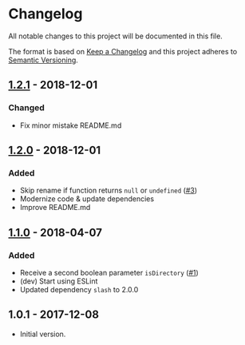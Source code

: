 # Changelog
All notable changes to this project will be documented in this file.

The format is based on [Keep a Changelog](http://keepachangelog.com/en/1.0.0/)
and this project adheres to [Semantic Versioning](http://semver.org/spec/v2.0.0.html).

<!-- ## [Unreleased] -->

## [1.2.1] - 2018-12-01
### Changed
- Fix minor mistake README.md

## [1.2.0] - 2018-12-01
### Added
- Skip rename if function returns `null` or `undefined` ([#3](https://github.com/papb/batch-rename-by-function/issues/3))
- Modernize code & update dependencies
- Improve README.md

## [1.1.0] - 2018-04-07
### Added
- Receive a second boolean parameter `isDirectory` ([#1](https://github.com/papb/batch-rename-by-function/issues/1))
- (dev) Start using ESLint
- Updated dependency `slash` to 2.0.0

## 1.0.1 - 2017-12-08

- Initial version.

[Unreleased]: https://github.com/papb/jsonify-error/compare/v1.2.1...HEAD
[1.2.1]: https://github.com/papb/jsonify-error/compare/v1.2.0...v1.2.1
[1.2.0]: https://github.com/papb/jsonify-error/compare/v1.1.0...v1.2.0
[1.1.0]: https://github.com/papb/jsonify-error/compare/v1.0.1...v1.1.0